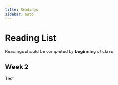 ```yaml
---
title: Readings
sidebar: auto
---
```


# Reading List

Readings should be completed by <b>beginning</b> of class

## Week 2

Test
